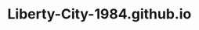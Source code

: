 # Liberty-City-1984.github.io
<DOCTYPE html>
<html lang="zh-en">
  <head>
    <meta charset="utf-8"/>
    <title>Liberty City 1984</title>
    <link href="styles/test.css"rel="stylesheet"type='text/css"/>
  </head>
  <body>
    <h1>Hello world</h1>
    <p>From Liberty City 1984</p>
    <p>The beauty of big city</p>
    <img src="4FD3F378-97A9-4689-8872-BDB3FA717807.jpeg">
    <table>
      <tr>
        <td> 陈立贤</td>
        <td>Micheal Chen</td>
      </tr>
      <tr>
        <td>New York City</td>
        <td>  Liberty City</td>
      </tr>
    </table>
    <p>My Favourite Company
    <a href="https://www.apple.com/cn/">Apple</a>
  </body>
</html>
